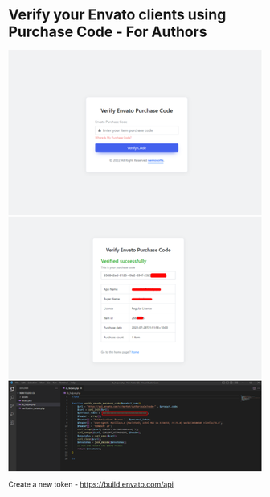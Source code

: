 # Verify your Envato clients using Purchase Code - For Authors

![](screenshot/screenshot_1.png)
![](screenshot/screenshot_2.png)
![](screenshot/screenshot_3.png)

Create a new token - https://build.envato.com/api
